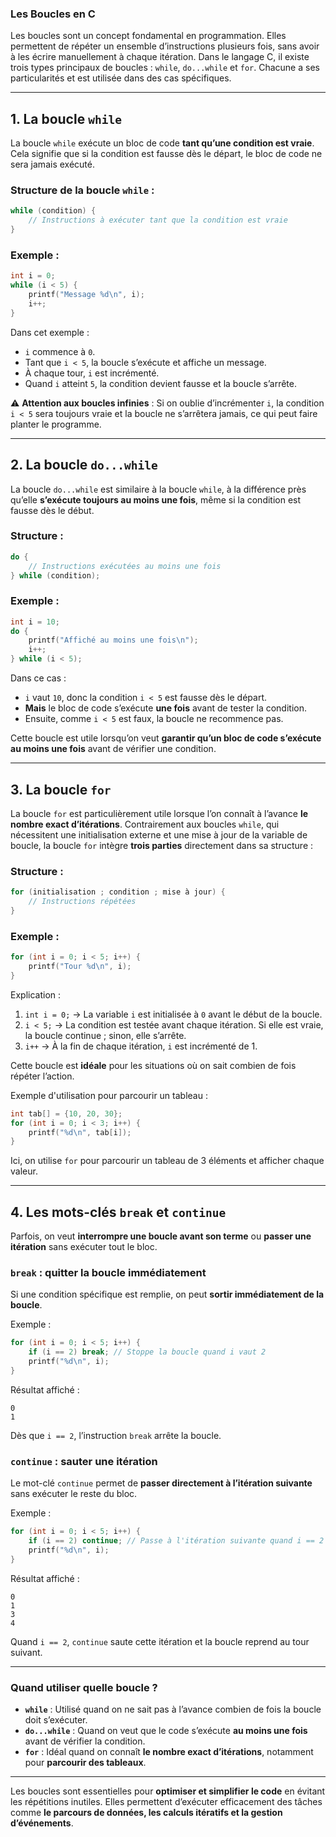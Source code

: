 ### Les Boucles en C

Les boucles sont un concept fondamental en programmation. Elles permettent de répéter un ensemble d’instructions plusieurs fois, sans avoir à les écrire manuellement à chaque itération. Dans le langage C, il existe trois types principaux de boucles : `while`, `do...while` et `for`. Chacune a ses particularités et est utilisée dans des cas spécifiques.

---

## 1. La boucle `while`

La boucle `while` exécute un bloc de code **tant qu’une condition est vraie**. Cela signifie que si la condition est fausse dès le départ, le bloc de code ne sera jamais exécuté.

### Structure de la boucle `while` :
```c
while (condition) {
    // Instructions à exécuter tant que la condition est vraie
}
```
### Exemple :
```c
int i = 0;
while (i < 5) {
    printf("Message %d\n", i);
    i++;
}
```
Dans cet exemple :
- `i` commence à `0`.
- Tant que `i < 5`, la boucle s’exécute et affiche un message.
- À chaque tour, `i` est incrémenté.
- Quand `i` atteint `5`, la condition devient fausse et la boucle s’arrête.

⚠️ **Attention aux boucles infinies** : Si on oublie d’incrémenter `i`, la condition `i < 5` sera toujours vraie et la boucle ne s’arrêtera jamais, ce qui peut faire planter le programme.

---

## 2. La boucle `do...while`

La boucle `do...while` est similaire à la boucle `while`, à la différence près qu’elle **s’exécute toujours au moins une fois**, même si la condition est fausse dès le début.

### Structure :
```c
do {
    // Instructions exécutées au moins une fois
} while (condition);
```

### Exemple :
```c
int i = 10;
do {
    printf("Affiché au moins une fois\n");
    i++;
} while (i < 5);
```
Dans ce cas :
- `i` vaut `10`, donc la condition `i < 5` est fausse dès le départ.
- **Mais** le bloc de code s’exécute **une fois** avant de tester la condition.
- Ensuite, comme `i < 5` est faux, la boucle ne recommence pas.

Cette boucle est utile lorsqu’on veut **garantir qu’un bloc de code s’exécute au moins une fois** avant de vérifier une condition.

---

## 3. La boucle `for`

La boucle `for` est particulièrement utile lorsque l’on connaît à l’avance **le nombre exact d’itérations**. Contrairement aux boucles `while`, qui nécessitent une initialisation externe et une mise à jour de la variable de boucle, la boucle `for` intègre **trois parties** directement dans sa structure :

### Structure :
```c
for (initialisation ; condition ; mise à jour) {
    // Instructions répétées
}
```

### Exemple :
```c
for (int i = 0; i < 5; i++) {
    printf("Tour %d\n", i);
}
```
Explication :
1. `int i = 0;` → La variable `i` est initialisée à `0` avant le début de la boucle.
2. `i < 5;` → La condition est testée avant chaque itération. Si elle est vraie, la boucle continue ; sinon, elle s’arrête.
3. `i++` → À la fin de chaque itération, `i` est incrémenté de 1.

Cette boucle est **idéale** pour les situations où on sait combien de fois répéter l’action. 

Exemple d'utilisation pour parcourir un tableau :
```c
int tab[] = {10, 20, 30};
for (int i = 0; i < 3; i++) {
    printf("%d\n", tab[i]);
}
```
Ici, on utilise `for` pour parcourir un tableau de 3 éléments et afficher chaque valeur.

---

## 4. Les mots-clés `break` et `continue`

Parfois, on veut **interrompre une boucle avant son terme** ou **passer une itération** sans exécuter tout le bloc.

### `break` : quitter la boucle immédiatement
Si une condition spécifique est remplie, on peut **sortir immédiatement de la boucle**.

Exemple :
```c
for (int i = 0; i < 5; i++) {
    if (i == 2) break; // Stoppe la boucle quand i vaut 2
    printf("%d\n", i);
}
```
Résultat affiché :
```
0
1
```
Dès que `i == 2`, l’instruction `break` arrête la boucle.

### `continue` : sauter une itération
Le mot-clé `continue` permet de **passer directement à l’itération suivante** sans exécuter le reste du bloc.

Exemple :
```c
for (int i = 0; i < 5; i++) {
    if (i == 2) continue; // Passe à l'itération suivante quand i == 2
    printf("%d\n", i);
}
```
Résultat affiché :
```
0
1
3
4
```
Quand `i == 2`, `continue` saute cette itération et la boucle reprend au tour suivant.

---

### Quand utiliser quelle boucle ?
- **`while`** : Utilisé quand on ne sait pas à l’avance combien de fois la boucle doit s’exécuter.
- **`do...while`** : Quand on veut que le code s’exécute **au moins une fois** avant de vérifier la condition.
- **`for`** : Idéal quand on connaît **le nombre exact d’itérations**, notamment pour **parcourir des tableaux**.

---

Les boucles sont essentielles pour **optimiser et simplifier le code** en évitant les répétitions inutiles. Elles permettent d’exécuter efficacement des tâches comme **le parcours de données, les calculs itératifs et la gestion d’événements**.
